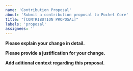 ```yaml
---
name: 'Contribution Proposal'
about: 'Submit a contribution proposal to Pocket Core'
title: "[CONTRIBUTION PROPOSAL]"
labels: 'proposal'
assignees: ''
---
```


**Please explain your change in detail.**

**Please provide a justification for your change.**

**Add aditional context regarding this proposal.**
